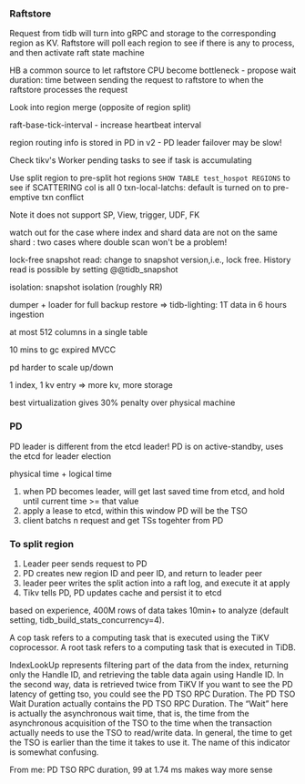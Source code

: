 ### Raftstore

Request from tidb will turn into gRPC and storage to the corresponding region as KV. Raftstore will poll each region to see if there is any to process, and then activate raft state machine 

HB a common source to let raftstore CPU become bottleneck - propose wait duration: time between sending the request to raftstore to when the raftstore processes the request

Look into region merge (opposite of region split)

raft-base-tick-interval - increase heartbeat interval

region routing info is stored in PD in v2 - PD leader failover may be slow!

Check tikv's Worker pending tasks to see if task is accumulating

Use split region to pre-split hot regions
`SHOW TABLE test_hospot REGIONS` to see if SCATTERING col is all 0
txn-local-latchs: default is turned on to pre-emptive txn conflict

Note it does not support SP, View, trigger, UDF, FK 

watch out for the case where index and shard data are not on the same shard : two cases where double scan won't be a problem! 

lock-free snapshot read: change to snapshot version,i.e., lock free. History read is possible by setting @@tidb_snapshot

isolation: snapshot isolation (roughly RR)

dumper + loader for full backup restore => tidb-lighting: 1T data in 6 hours ingestion

at most 512 columns in a single table 

10 mins to gc expired MVCC

pd harder to scale up/down

1 index, 1 kv entry => more kv, more storage

best virtualization gives 30% penalty over physical machine

### PD

PD leader is different from the etcd leader! PD is on active-standby, uses the etcd for leader election

physical time + logical time
1. when PD becomes leader, will get last saved time from etcd, and hold until current time >= that value
2. apply a lease to etcd, within this window PD will be the TSO
3. client batchs n request and get TSs togehter from PD

### To split region
1. Leader peer sends request to PD
2. PD creates new region ID and peer ID, and return to leader peer
3. leader peer writes the split action into a raft log, and execute it at apply
4. Tikv tells PD, PD updates cache and persist it to etcd

based on experience, 400M rows of data takes 10min+ to analyze (default setting, tidb_build_stats_concurrency=4).

A cop task refers to a computing task that is executed using the TiKV coprocessor. A root task refers to a computing task that is executed in TiDB.

 IndexLookUp represents filtering part of the data from the index, returning only the Handle ID, and retrieving the table data again using Handle ID. In the second way, data is retrieved twice from TiKV
If you want to see the PD latency of getting tso, you could see the PD TSO RPC Duration. The PD TSO Wait Duration actually contains the PD TSO RPC Duration. The “Wait” here is actually the asynchronous wait time, that is, the time from the asynchronous acquisition of the TSO to the time when the transaction actually needs to use the TSO to read/write data. In general, the time to get the TSO is earlier than the time it takes to use it. The name of this indicator is somewhat confusing.

From me: PD TSO RPC duration, 99 at 1.74 ms makes way more sense
